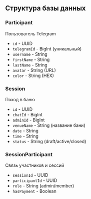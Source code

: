 ## Структура базы данных

### Participant
Пользователь Telegram

- `id` - UUID
- `telegramId` - BigInt (уникальный)
- `username` - String
- `firstName` - String
- `lastName` - String
- `avatar` - String (URL)
- `color` - String (HEX)

### Session
Поход в баню

- `id` - UUID
- `chatId` - BigInt
- `adminId` - BigInt
- `venueName` - String (название бани)
- `date` - String
- `time` - String
- `status` - String (draft/active/closed)

### SessionParticipant
Связь участников и сессий

- `sessionId` - UUID
- `participantId` - UUID
- `role` - String (admin/member)
- `hasPayment` - Boolean